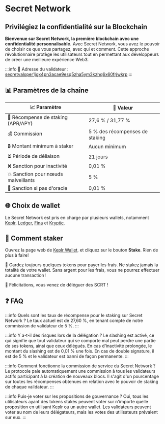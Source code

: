 # Secret Network

## Privilégiez la confidentialité sur la Blockchain

**Bienvenue sur Secret Network, la première blockchain avec une confidentialité personnalisable.** Avec Secret Network, vous avez le pouvoir de choisir ce que vous partagez, avec qui et comment. Cette approche révolutionnaire protège les utilisateurs tout en permettant aux développeurs de créer une meilleure expérience Web3.

:::info
🔐 Adresse du validateur : <a href="https://ping.pub/secret/staking/secretvaloper1jgx4pn3acae9esq5zha5ym3kzhq6x60frjwkrp" target="_blank" rel="noopener noreferrer">secretvaloper1jgx4pn3acae9esq5zha5ym3kzhq6x60frjwkrp</a>
:::

## 📊 Paramètres de la chaîne

| 📈 Paramètre                       | 🎯 Valeur              |
|------------------------------------|-----------------------|
| 🎁 Récompense de staking (APR/APY) | 27,6 % / 31,77 %        |
| 💰 Commission                      | 5 % des récompenses de staking |
| 🔒 Montant minimum à staker        | Aucun minimum            |
| ⏳ Période de déliaison             | 21 jours               |
| ❌ Sanction pour inactivité         | 0,01 %                 |
| 💥 Sanction pour nœuds malveillants | 5 %                    |
| 🚫 Sanction si pas d'oracle        | 0,01 %                 |

## 🌐 Choix de wallet

Le Secret Network est pris en charge par plusieurs wallets, notamment <a href="https://wallet.keplr.app/" target="_blank" rel="noopener noreferrer">Keplr</a>, <a href="https://www.ledger.com" target="_blank" rel="noopener noreferrer">Ledger</a>, <a href="https://fina.cash" target="_blank" rel="noopener noreferrer">Fina</a> et <a href="https://kryptic.io" target="_blank" rel="noopener noreferrer">Kryptic</a>.

## 🏁 Comment staker

Ouvrez la page web de <a href="https://wallet.keplr.app/chains/secret-network?modal=validator&chain=secret-4&validator_address=secretvaloper1jgx4pn3acae9esq5zha5ym3kzhq6x60frjwkrp" target="_blank" rel="noopener noreferrer">Keplr Wallet</a>, et cliquez sur le bouton **Stake**. Rien de plus à faire!

🚨 Gardez toujours quelques tokens pour payer les frais. Ne stakez jamais la totalité de votre wallet. Sans argent pour les frais, vous ne pourrez effectuer aucune transaction !

🎉 Félicitations, vous venez de déléguer des SCRT !

## ❓ FAQ

:::info Quels sont les taux de récompense pour le staking sur Secret Network ?
Le taux actuel est de 27,60 %, en tenant compte de notre commission de validateur de 5 %.
:::

:::info Y a-t-il des risques lors de la délégation ?
Le slashing est activé, ce qui signifie que tout validateur qui se comporte mal peut perdre une partie de ses tokens, ainsi que ceux délégués.
En cas d'inactivité prolongée, le montant du slashing est de 0,01 % une fois. En cas de double signature, il est de 5 % et le validateur est banni de façon permanente.
:::

:::info Comment fonctionne la commission de service du Secret Network ?
Le protocole paie automatiquement une commission à tous les validateurs actifs participant à la création de nouveaux blocs. Il s'agit d'un pourcentage sur toutes les récompenses obtenues en relation avec le pouvoir de staking de chaque validateur.
:::

:::info Puis-je voter sur les propositions de gouvernance ?
Oui, tous les utilisateurs ayant des tokens stakés peuvent voter sur n'importe quelle proposition en utilisant Keplr ou un autre wallet.
Les validateurs peuvent voter au nom de leurs délégateurs, mais les votes des utilisateurs prévalent sur eux.
:::
